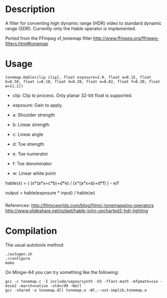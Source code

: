 Description
===========

A filter for converting high dynamic range (HDR) video to standard dynamic range (SDR).  Currently only the Hable operator is implemented.

Ported from the FFmpeg vf_tonemap filter
<http://www.ffmpeg.org/ffmpeg-filters.html#tonemap>


Usage
=====

    tonemap.Hable(clip clip[, float exposure=2.0, float a=0.15, float b=0.50, float c=0.10, float d=0.20, float e=0.02, float f=0.30, float w=11.2])

* clip: Clip to process. Only planar 32-bit float is supported.

* exposure: Gain to apply.

* a: Shoulder strength

* b: Linear strength

* c: Linear angle

* d: Toe strength

* e: Toe numerator

* f: Toe denominator

* w: Linear white point

hable(x) = ( (x\*(a\*x+c\*b)+d\*e) / (x\*(a\*x+b)+d\*f) ) - e/f

output = hable(exposure \* input) / hable(w)

#####
References:
<http://filmicworlds.com/blog/filmic-tonemapping-operators>
<http://www.slideshare.net/ozlael/hable-john-uncharted2-hdr-lighting>


Compilation
===========
The usual autotools method:
```
./autogen.sh
./configure
make
```

On Mingw-64 you can try something like the following:
```
gcc -c tonemap.c -I include/vapoursynth -O3 -ffast-math -mfpmath=sse -msse2 -march=native -std=c99 -Wall
gcc -shared -o tonemap.dll tonemap.o -Wl,--out-implib,tonemap.a
```
